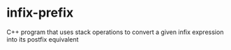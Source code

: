 # infix-prefix
 C++ program that uses stack operations to convert a given infix expression into its postfix equivalent
